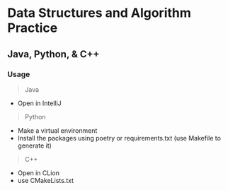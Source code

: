 # Data Structures and Algorithm Practice

## Java, Python, & C++

### Usage

> Java

- Open in IntelliJ

> Python

- Make a virtual environment
- Install the packages using poetry or requirements.txt (use Makefile to generate it)

> C++

- Open in CLion
- use CMakeLists.txt
